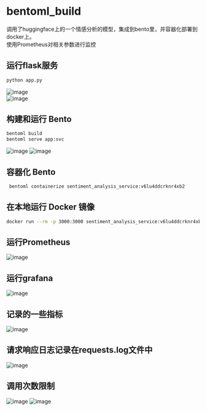 # bentoml_build  
调用了huggingface上的一个情感分析的模型，集成到bento里，并容器化部署到docker上。  
使用Prometheus对相关参数进行监控  
  
## 运行flask服务  
```Bash
python app.py
```
![image](https://github.com/user-attachments/assets/dc7564f6-b9c7-40b1-a8d3-93fc42d41e21)  
![image](https://github.com/user-attachments/assets/1ccb5821-f398-4d0c-9f50-6c615b5c0c1b)  



## 构建和运行 Bento  
```Bash
bentoml build
bentoml serve app:svc
```
![image](https://github.com/user-attachments/assets/0f12539a-e116-4952-97b2-e245789c24fd)
![image](https://github.com/user-attachments/assets/59021138-96fc-4488-bc82-95137b815672)

## 容器化 Bento  
```Bash
 bentoml containerize sentiment_analysis_service:v6lu4ddcrknr4xb2
```
## 在本地运行 Docker 镜像
```Bash
docker run --rm -p 3000:3000 sentiment_analysis_service:v6lu4ddcrknr4xb2
```
## 运行Prometheus
![image](https://github.com/user-attachments/assets/d73cea36-cb02-49f0-9d7b-49ebc811bc3b)

## 运行grafana  
![image](https://github.com/user-attachments/assets/5441a915-607c-47a0-86b4-e8bcecb67b39)


## 记录的一些指标  
![image](https://github.com/user-attachments/assets/5cbd2a20-cd5a-4abb-a827-ab687f07450c)  

## 请求响应日志记录在requests.log文件中  
![image](https://github.com/user-attachments/assets/0b2bfcee-6cfb-4729-a7d0-2e143ade076e)
 

## 调用次数限制
![image](https://github.com/user-attachments/assets/7d542ca4-42a4-46b9-8f0b-518690062511)
![image](https://github.com/user-attachments/assets/de0c2c56-316f-4e79-ae13-8ed7920d7ec1)


